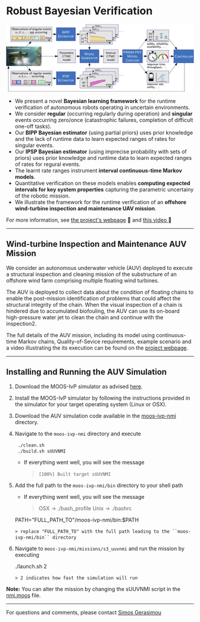 # Robust Bayesian Verification

 ![Robust Bayesian Verification Framework](images/diagramFramework.png "Robust Bayesian Verification Framework")

* We present a novel **Bayesian learning framework** for the runtime verification of autonomous robots operating in uncertain environments.
* We consider **regular** (occurring regularly during operation) and **singular** events occurring zero/once (catastrophic failures, completion of difficult one-off tasks).
* Our **BIPP Bayesian estimator** (using partial priors) uses prior knowledge and the lack of runtime data to learn expected ranges of rates for singular events.
* Our **IPSP Bayesian estimator** (using imprecise probability with sets of priors) uses prior knowledge and runtime data to learn expected ranges of rates for regural events.
* The learnt rate ranges instrument **interval continuous-time Markov models**.
* Quantitative verification on these models enables **computing expected intervals for key system properties** capturing the parametric uncertainy of the robotic mission.
* We illustrate the framework for the runtime verification of an **offshore wind-turbine inspection and maintenance UAV mission**.


For more information, see [the project's webpage](https://gerasimou.github.io/NMI/) :page_facing_up: and 
<a href="https://drive.google.com/file/d/1dv6EyhTIH36kcLw5ELdu4flwcn-tJC_s/view" target="_blank">
this video
</a>
:movie_camera:

--- 

## Wind-turbine Inspection and Maintenance AUV Mission

We consider an autonomous underwater vehicle (AUV) deployed to execute a structural inspection and cleaning mission of the substructure of an offshore wind farm comprising multiple floating wind turbines. 

The AUV is deployed to collect data about the condition of floating chains to enable the post-mission identification of problems that could affect the structural integrity of the chain. When the visual inspection of a chain is hindered due to accumulated biofouling, the AUV can use its on-board high-pressure water jet to clean the chain and continue with the inspection2. 

The full details of the AUV mission, including its model using continuous-time Markov chains, Quality-of-Sevice requirements, example scenario and a video illustrating the its execution can be found on the [project webpage](https://gerasimou.github.io/NMI/caseStudy/).

--- 

## Installing and Running the AUV Simulation

1) Download the MOOS-IvP simulator as advised 
   <a href="https://oceanai.mit.edu/moos-ivp/pmwiki/pmwiki.php?n=Site.Download" target="_blank">here</a>.

2) Install the MOOS-IvP simulator by following the instructions provided in the simulator for your target operating system (Linux or OSX).

3) Download the AUV simulation code available in the [moos-ivp-nmi](https://github.com/gerasimou/NMI/tree/main/moos-ivp-nmi) directory.

4) Navigate to the ``moos-ivp-nmi`` directory and execute
        
        ./clean.sh
        ./build.sh sUUVNMI
   - If everything went well, you will see the message
       > ``[100%] Built target sUUVNMI``



5) Add the full path to the ``moos-ivp-nmi/bin`` directory to your shell path
   - If everything went well, you will see the message
       > OSX   -> ./bash_profile 
       > Unix  -> ./bashrc

    PATH="FULL_PATH_TO"/moos-ivp-nmi/bin:$PATH

       > replace "FULL_PATH_TO" with the full path leading to the ``moos-ivp-nmi/bin`` directory

6) Navigate to ``moos-ivp-nmi/missions/s3_uuvnmi`` and run the mission by executing

    ./launch.sh 2

       > 2 indicates how fast the simulation will run

**Note:** You can alter the mission by changing the sUUVNMI script in the [nmi.moos](https://github.com/gerasimou/NMI/blob/main/moos-ivp-nmi/missions/s3_uuvnmi/nmi.moos) file.
    
    

--- 

For questions and comments, please contact [Simos Gerasimou](mailto:simos.gerasimou@york.ac.uk)

